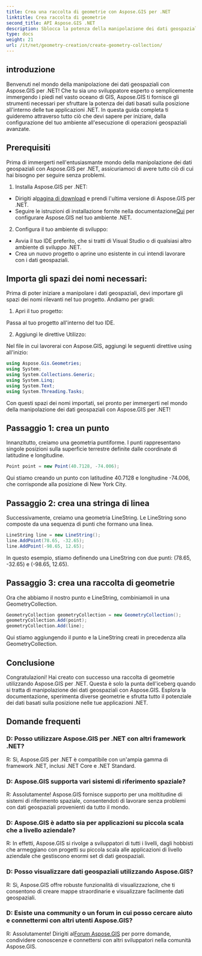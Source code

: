 ```yaml
---
title: Crea una raccolta di geometrie con Aspose.GIS per .NET
linktitle: Crea raccolta di geometrie
second_title: API Aspose.GIS .NET
description: Sblocca la potenza della manipolazione dei dati geospaziali con Aspose.GIS per .NET. Crea, visualizza e analizza facilmente dati basati sulla posizione nelle tue applicazioni .NET.
type: docs
weight: 21
url: /it/net/geometry-creation/create-geometry-collection/
---
```


## introduzione

Benvenuti nel mondo della manipolazione dei dati geospaziali con Aspose.GIS per .NET! Che tu sia uno sviluppatore esperto o semplicemente immergendo i piedi nel vasto oceano di GIS, Aspose.GIS ti fornisce gli strumenti necessari per sfruttare la potenza dei dati basati sulla posizione all'interno delle tue applicazioni .NET. In questa guida completa ti guideremo attraverso tutto ciò che devi sapere per iniziare, dalla configurazione del tuo ambiente all'esecuzione di operazioni geospaziali avanzate.

## Prerequisiti

Prima di immergerti nell'entusiasmante mondo della manipolazione dei dati geospaziali con Aspose.GIS per .NET, assicuriamoci di avere tutto ciò di cui hai bisogno per seguire senza problemi.

1. Installa Aspose.GIS per .NET:

- Dirigiti al[pagina di download](https://releases.aspose.com/gis/net/) e prendi l'ultima versione di Aspose.GIS per .NET.
-  Seguire le istruzioni di installazione fornite nella documentazione[Qui](https://reference.aspose.com/gis/net/) per configurare Aspose.GIS nel tuo ambiente .NET.

2. Configura il tuo ambiente di sviluppo:

- Avvia il tuo IDE preferito, che si tratti di Visual Studio o di qualsiasi altro ambiente di sviluppo .NET.
- Crea un nuovo progetto o aprine uno esistente in cui intendi lavorare con i dati geospaziali.

## Importa gli spazi dei nomi necessari:

Prima di poter iniziare a manipolare i dati geospaziali, devi importare gli spazi dei nomi rilevanti nel tuo progetto. Andiamo per gradi:

1. Apri il tuo progetto:

Passa al tuo progetto all'interno del tuo IDE.

2. Aggiungi le direttive Utilizzo:

Nel file in cui lavorerai con Aspose.GIS, aggiungi le seguenti direttive using all'inizio:

```csharp
using Aspose.Gis.Geometries;
using System;
using System.Collections.Generic;
using System.Linq;
using System.Text;
using System.Threading.Tasks;
```

Con questi spazi dei nomi importati, sei pronto per immergerti nel mondo della manipolazione dei dati geospaziali con Aspose.GIS per .NET!


## Passaggio 1: crea un punto

Innanzitutto, creiamo una geometria puntiforme. I punti rappresentano singole posizioni sulla superficie terrestre definite dalle coordinate di latitudine e longitudine.

```csharp
Point point = new Point(40.7128, -74.006);
```

Qui stiamo creando un punto con latitudine 40.7128 e longitudine -74.006, che corrisponde alla posizione di New York City.

## Passaggio 2: crea una stringa di linea

Successivamente, creiamo una geometria LineString. Le LineString sono composte da una sequenza di punti che formano una linea.

```csharp
LineString line = new LineString();
line.AddPoint(78.65, -32.65);
line.AddPoint(-98.65, 12.65);
```

In questo esempio, stiamo definendo una LineString con due punti: (78.65, -32.65) e (-98.65, 12.65).

## Passaggio 3: crea una raccolta di geometrie

Ora che abbiamo il nostro punto e LineString, combiniamoli in una GeometryCollection.

```csharp
GeometryCollection geometryCollection = new GeometryCollection();
geometryCollection.Add(point);
geometryCollection.Add(line);
```

Qui stiamo aggiungendo il punto e la LineString creati in precedenza alla GeometryCollection.

## Conclusione

Congratulazioni! Hai creato con successo una raccolta di geometrie utilizzando Aspose.GIS per .NET. Questa è solo la punta dell'iceberg quando si tratta di manipolazione dei dati geospaziali con Aspose.GIS. Esplora la documentazione, sperimenta diverse geometrie e sfrutta tutto il potenziale dei dati basati sulla posizione nelle tue applicazioni .NET.

## Domande frequenti

### D: Posso utilizzare Aspose.GIS per .NET con altri framework .NET?

R: Sì, Aspose.GIS per .NET è compatibile con un'ampia gamma di framework .NET, inclusi .NET Core e .NET Standard.

### D: Aspose.GIS supporta vari sistemi di riferimento spaziale?

R: Assolutamente! Aspose.GIS fornisce supporto per una moltitudine di sistemi di riferimento spaziale, consentendoti di lavorare senza problemi con dati geospaziali provenienti da tutto il mondo.

### D: Aspose.GIS è adatto sia per applicazioni su piccola scala che a livello aziendale?

R: In effetti, Aspose.GIS si rivolge a sviluppatori di tutti i livelli, dagli hobbisti che armeggiano con progetti su piccola scala alle applicazioni di livello aziendale che gestiscono enormi set di dati geospaziali.

### D: Posso visualizzare dati geospaziali utilizzando Aspose.GIS?

R: Sì, Aspose.GIS offre robuste funzionalità di visualizzazione, che ti consentono di creare mappe straordinarie e visualizzare facilmente dati geospaziali.

### D: Esiste una community o un forum in cui posso cercare aiuto e connettermi con altri utenti Aspose.GIS?

 R: Assolutamente! Dirigiti al[Forum Aspose.GIS](https://forum.aspose.com/c/gis/33) per porre domande, condividere conoscenze e connettersi con altri sviluppatori nella comunità Aspose.GIS.